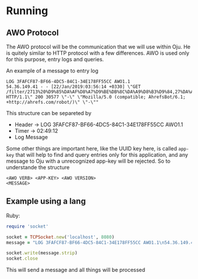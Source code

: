 # Running

## AWO Protocol

The AWO protocol will be the communication that we will use within Oju. He is quitely similar to HTTP protocol with a few differences. AWO is used only for this purpose, entry logs and queries.

An example of a message to entry log
```
LOG 3FAFCF87-BF66-4DC5-84C1-34E178FF55CC AWO1.1
54.36.149.41 - - [22/Jan/2019:03:56:14 +0330] \"GET /filter/2713%20%D9%85%DA%AF%D8%A7%D9%BE%DB%8C%DA%A9%D8%B3%D9%84,27%DA%A9%D9%85%D8%AA%D8%B1%20%D8%A7%D8%B2%205%20%D9%85%DA%AF%D8%A7%D9%BE%DB%8C%DA%A9%D8%B3%D9%84,p53 HTTP/1.1\" 200 30577 \"-\" \"Mozilla/5.0 (compatible; AhrefsBot/6.1; +http://ahrefs.com/robot/)\" \"-\""
```

This structure can be separeted by
- Header -> LOG 3FAFCF87-BF66-4DC5-84C1-34E178FF55CC AWO1.1
- Timer -> 02:49:12
- Log Message

Some other things are important here, like the UUID key here, is called `app-key` that will help to find and query entries only for this application, and any message to Oju with a unrecognized app-key will be rejected.
So to understande the structure

```
<AWO VERB> <APP-KEY> <AWO VERSION>
<MESSAGE>
```

## Example using a lang

Ruby:
```ruby
require 'socket'

socket = TCPSocket.new('localhost', 8080)
message = "LOG 3FAFCF87-BF66-4DC5-84C1-34E178FF55CC AWO1.1\n54.36.149.41 - - [22/Jan/2019:03:56:14 +0330] \"GET /filter/2713%20%D9%85%DA%AF%D8%A7%D9%BE%DB%8C%DA%A9%D8%B3%D9%84,27%DA%A9%D9%85%D8%AA%D8%B1%20%D8%A7%D8%B2%205%20%D9%85%DA%AF%D8%A7%D9%BE%DB%8C%DA%A9%D8%B3%D9%84,p53 HTTP/1.1\" 200 30577 \"-\" \"Mozilla/5.0 (compatible; AhrefsBot/6.1; +http://ahrefs.com/robot/)\" \"-\""

socket.write(message.strip)
socket.close
```

This will send a message and all things will be processed
